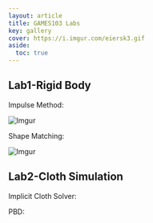 ```yaml
---
layout: article
title: GAMES103 Labs
key: gallery
cover: https://i.imgur.com/eiersk3.gif
aside:
  toc: true
---
```


## Lab1-Rigid Body

Impulse Method:

![Imgur](https://i.imgur.com/eiersk3.gif)

Shape Matching:

![Imgur](https://i.imgur.com/yycpK7p.gif)

## Lab2-Cloth Simulation

Implicit Cloth Solver:

PBD: